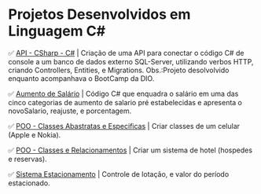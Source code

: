 # Projetos Desenvolvidos em Linguagem C#

✅ [API - CSharp - C#](https://github.com/Carlos-CGS/ProjetosCSharp/tree/main/API-CSharp) | Criação de uma API para conectar o código C# de console a um banco de dados externo SQL-Server, utilizando verbos HTTP, criando Controllers, Entities, e Migrations. Obs.:Projeto desolvolvido enquanto acompanhava o BootCamp da DIO.

✅ [Aumento de Salário](https://github.com/Carlos-CGS/ProjetosCSharp/tree/main/Aumento%20de%20Salario) | Código C# que enquadra o salário em uma das cinco categorias de aumento de salario pré estabelecidas e apresenta o novoSalario, reajuste, e porcentagem.

 ✅ [POO - Classes Abastratas e Especificas](https://github.com/Carlos-CGS/ProjetosCSharp/tree/main/POO%20-%20Classes%20Astrata%20e%20Especifica%20-%20Nokia%20X%20Apple) | Criar classes de um celular (Apple e Nokia).

✅ [POO - Classes e Relacionamentos](https://github.com/Carlos-CGS/ProjetosCSharp/tree/main/POO%20-%20Classes%20e%20Relacionamentos%20-%20Hotel%20X%20Hospede) |  Criar um sistema de hotel (hospedes e reservas).

✅ [Sistema Estacionamento](https://github.com/Carlos-CGS/ProjetosCSharp/tree/main/Sistema%20Estacionamento) | Controle de lotação, e valor do período estacionado.

